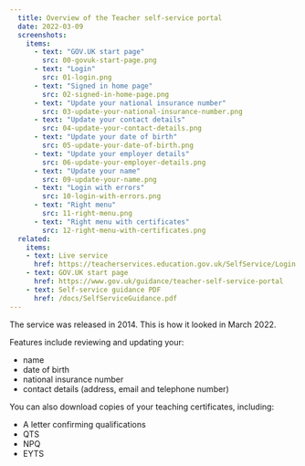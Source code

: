 ```yaml
---
  title: Overview of the Teacher self-service portal
  date: 2022-03-09
  screenshots:
    items:
      - text: "GOV.UK start page"
        src: 00-govuk-start-page.png
      - text: "Login"
        src: 01-login.png
      - text: "Signed in home page"
        src: 02-signed-in-home-page.png
      - text: "Update your national insurance number"
        src: 03-update-your-national-insurance-number.png
      - text: "Update your contact details"
        src: 04-update-your-contact-details.png
      - text: "Update your date of birth"
        src: 05-update-your-date-of-birth.png
      - text: "Update your employer details"
        src: 06-update-your-employer-details.png
      - text: "Update your name"
        src: 09-update-your-name.png
      - text: "Login with errors"
        src: 10-login-with-errors.png
      - text: "Right menu"
        src: 11-right-menu.png
      - text: "Right menu with certificates"
        src: 12-right-menu-with-certificates.png
  related:
    items:
    - text: Live service
      href: https://teacherservices.education.gov.uk/SelfService/Login
    - text: GOV.UK start page
      href: https://www.gov.uk/guidance/teacher-self-service-portal
    - text: Self-service guidance PDF
      href: /docs/SelfServiceGuidance.pdf
---
```


The service was released in 2014. This is how it looked in March 2022.

Features include reviewing and updating your:

- name
- date of birth
- national insurance number
- contact details (address, email and telephone number)

You can also download copies of your teaching certificates, including:

- A letter confirming qualifications
- QTS
- NPQ
- EYTS
